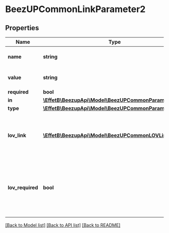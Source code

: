 # BeezUPCommonLinkParameter2

## Properties
Name | Type | Description | Notes
------------ | ------------- | ------------- | -------------
**name** | **string** | The name of the parameter | 
**value** | **string** | The value of the parameter | [optional] 
**required** | **bool** |  | [optional] 
**in** | [**\EffetB\BeezupApi\Model\BeezUPCommonParameterIn**](BeezUPCommonParameterIn.md) |  | [optional] 
**type** | [**\EffetB\BeezupApi\Model\BeezUPCommonParameterType**](BeezUPCommonParameterType.md) |  | [optional] 
**lov_link** | [**\EffetB\BeezupApi\Model\BeezUPCommonLOVLink2**](BeezUPCommonLOVLink2.md) | This parameter expect the values indicated in this list of values. | [optional] 
**lov_required** | **bool** | If true, you MUST use indicate a value from the list of values otherwise it&#39;s a freetext | [optional] 

[[Back to Model list]](../README.md#documentation-for-models) [[Back to API list]](../README.md#documentation-for-api-endpoints) [[Back to README]](../README.md)


